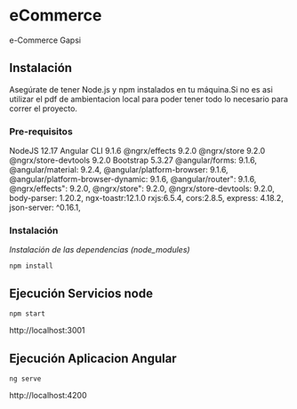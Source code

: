 # eCommerce
e-Commerce Gapsi



## Instalación

Asegúrate de tener Node.js y npm instalados en tu máquina.Si no es asi utilizar el pdf de ambientacion local para poder tener todo lo necesario  para correr el proyecto.

### Pre-requisitos
NodeJS 12.17
Angular CLI 9.1.6
@ngrx/effects 9.2.0
@ngrx/store 9.2.0
@ngrx/store-devtools 9.2.0
Bootstrap 5.3.27
@angular/forms: 9.1.6,
@angular/material: 9.2.4,
@angular/platform-browser: 9.1.6,
@angular/platform-browser-dynamic: 9.1.6,
@angular/router": 9.1.6,
@ngrx/effects": 9.2.0,
@ngrx/store": 9.2.0,
@ngrx/store-devtools: 9.2.0,
body-parser: 1.20.2,
ngx-toastr:12.1.0
rxjs:6.5.4,
cors:2.8.5,
express: 4.18.2,
json-server: ^0.16.1,

### Instalación 
_Instalación de las dependencias (node_modules)_

```
npm install
```

## Ejecución Servicios node

```
npm start
```
http://localhost:3001
## Ejecución Aplicacion Angular

```
ng serve
```
http://localhost:4200

